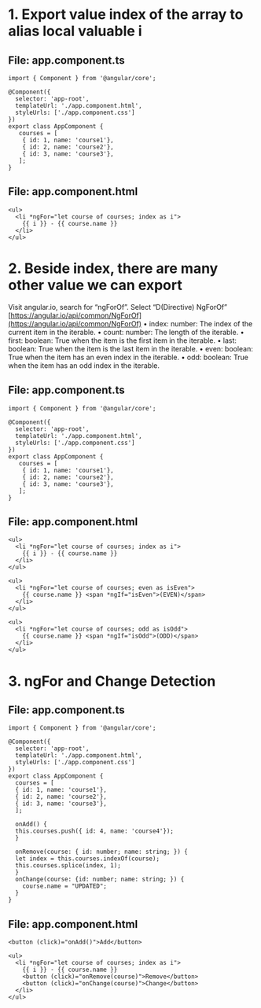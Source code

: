 # 1. Export value index of the array to alias local valuable i 
## File: app.component.ts
```
import { Component } from '@angular/core';

@Component({
  selector: 'app-root',
  templateUrl: './app.component.html',
  styleUrls: ['./app.component.css']
})
export class AppComponent {
   courses = [
    { id: 1, name: 'course1'},
    { id: 2, name: 'course2'},
    { id: 3, name: 'course3'},
   ];
}
```
## File: app.component.html 
```
<ul>
  <li *ngFor="let course of courses; index as i">
    {{ i }} - {{ course.name }}
  </li>
</ul>
```
# 2. Beside index, there are many other value we can export
Visit angular.io, search for “ngForOf”. Select “D(Directive) NgForOf”
[https://angular.io/api/common/NgForOf](https://angular.io/api/common/NgForOf)
•	index: number: The index of the current item in the iterable.
•	count: number: The length of the iterable.
•	first: boolean: True when the item is the first item in the iterable.
•	last: boolean: True when the item is the last item in the iterable.
•	even: boolean: True when the item has an even index in the iterable.
•	odd: boolean: True when the item has an odd index in the iterable.
## File: app.component.ts
```
import { Component } from '@angular/core';

@Component({
  selector: 'app-root',
  templateUrl: './app.component.html',
  styleUrls: ['./app.component.css']
})
export class AppComponent {
   courses = [
    { id: 1, name: 'course1'},
    { id: 2, name: 'course2'},
    { id: 3, name: 'course3'},
   ];
}
```
## File: app.component.html 
```
<ul>
  <li *ngFor="let course of courses; index as i">
    {{ i }} - {{ course.name }}
  </li>
</ul>

<ul>
  <li *ngFor="let course of courses; even as isEven">
    {{ course.name }} <span *ngIf="isEven">(EVEN)</span>
  </li>
</ul>

<ul>
  <li *ngFor="let course of courses; odd as isOdd">
    {{ course.name }} <span *ngIf="isOdd">(ODD)</span>
  </li>
</ul>
```
# 3. ngFor and Change Detection
## File: app.component.ts
```
import { Component } from '@angular/core';

@Component({
  selector: 'app-root',
  templateUrl: './app.component.html',
  styleUrls: ['./app.component.css']
})
export class AppComponent {
  courses = [
  { id: 1, name: 'course1'},
  { id: 2, name: 'course2'},
  { id: 3, name: 'course3'},
  ];

  onAdd() {
  this.courses.push({ id: 4, name: 'course4'});
  }

  onRemove(course: { id: number; name: string; }) {
  let index = this.courses.indexOf(course);
  this.courses.splice(index, 1);
  }
  onChange(course: {id: number; name: string; }) {
    course.name = "UPDATED";
  }
}
```
## File: app.component.html 
```
<button (click)="onAdd()">Add</button>

<ul>
  <li *ngFor="let course of courses; index as i">
    {{ i }} - {{ course.name }}
    <button (click)="onRemove(course)">Remove</button>
    <button (click)="onChange(course)">Change</button>
  </li>
</ul>
```
